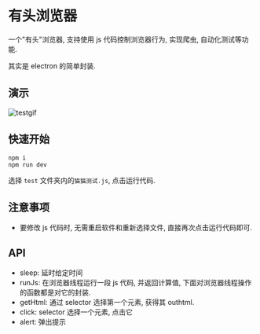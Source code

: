 # 有头浏览器

一个"有头"浏览器, 支持使用 js 代码控制浏览器行为, 实现爬虫, 自动化测试等功能.

其实是 electron 的简单封装.

## 演示

![testgif](./doc/testgif.gif)

## 快速开始

```
npm i
npm run dev
```

选择 `test` 文件夹内的`猫猫测试.js`, 点击运行代码.

## 注意事项

- 要修改 js 代码时, 无需重启软件和重新选择文件, 直接再次点击运行代码即可.

## API

- sleep: 延时给定时间
- runJs: 在浏览器线程运行一段 js 代码, 并返回计算值, 下面对浏览器线程操作的函数都是对它的封装.
- getHtml: 通过 selector 选择第一个元素, 获得其 outhtml.
- click: selector 选择一个元素, 点击它
- alert: 弹出提示
